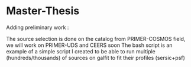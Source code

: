 # Master-Thesis
Adding preliminary work :


The source selection is done on the catalog from PRIMER-COSMOS field, we will work on PRIMER-UDS and CEERS soon 
The bash script is an example of a simple script I created to be able to run multiple (hundreds/thousands) of sources on galfit to fit their profiles (sersic+psf)
